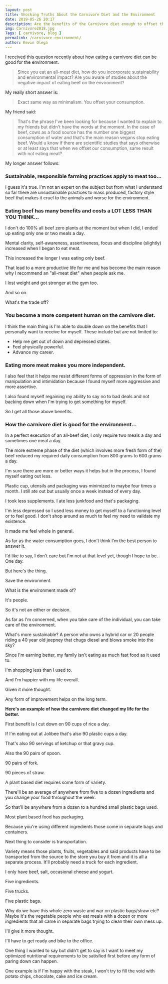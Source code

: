 ```yaml
--- 
layout: post 
title: Shocking Truths About the Carnivore Diet and the Environment
date: 2019-05-26 20:17
description: Are the benefits of the Carnivore diet enough to offset the damage it does to the environment? How do you incorporate sustainability and environmental impact?
img: Carnivore2018.jpg
Tags: [ carnivore, blog ]
permalink: /carnivore-environment/ 
author: Kevin Olega 
--- 
```

I received this question recently about how eating a carnivore diet can be good for the environment.

> Since you eat an all-meat diet, how do you incorporate sustainability and environmental impact? Are you aware of studies about the negative impact of eating beef on the environment? 

My really short answer is:

> Exact same way as minimalism. You offset your consumption.

My friend said:

> That's the phrase I've been looking for because I wanted to explain to my friends but didn't have the words at the moment. In the case of beef, cows as a food source has the number one biggest consumption of water and that's the main reason vegans stop eating beef.
> Would u know if there are scientific studies that says otherwise or at least says that when we offset our consumption, same result with not eating meat?

My longer answer follows:

### Sustainable, responsible farming practices apply to meat too...

I guess it's true. I'm not an expert on the subject but from what I understand so far there are unsustainable practices to mass produced, factory style beef that makes it cruel to the animals and worse for the environment.

### Eating beef has many benefits and costs a LOT LESS THAN YOU THINK...

I don't do 100% all beef zero plants at the moment but when I did, I ended up eating only one or two meals a day.

Mental clarity, self-awareness, assertiveness, focus and discipline (slightly) increased when I began to eat meat. 

This increased the longer I was eating only beef.

That lead to a more productive life for me and has become the main reason why I recommend an "all-meat diet" when people ask me.

I lost weight and got stronger at the gym too.

And so on.

What's the trade off?

### You become a more competent human on the carnivore diet.

I think the main thing is I'm able to double down on the benefits that I personally want to receive for myself. These include but are not limited to:

- Help me get out of down and depressed states.
- Feel physically powerful.
- Advance my career.

### Eating more meat makes you more independent.

I also feel that it helps me resist different forms of oppression in the form of manipulation and intimidation because I found myself more aggressive and more assertive.

I also found myself regaining my ability to say no to bad deals and not backing down when I'm trying to get something for myself.

So I get all those above benefits.

### How the carnivore diet is good for the environment...  

In a perfect execution of an all-beef diet, I only require two meals a day and sometimes one meal a day.

The more extreme phase of the diet (which involves more fresh form of the) beef reduced my required daily consumption from 800 grams to 600 grams a day.

I'm sure there are more or better ways it helps but in the process, I found myself eating out less. 

Plastic cup, utensils and packaging was minimized to maybe four times a month. I still ate out but usually once a week instead of every day.

I took less supplements. I ate less junkfood and that's packaging.

I'm less depressed so I used less money to get myself to a functioning level or to feel good. I don't shop around as much to feel my need to validate my existence.

It made me feel whole in general.

As far as the water consumption goes, I don't think I'm the best person to answer it.

I'd like to say, I don't care but I'm not at that level yet, though I hope to be. One day.

But here's the thing.

Save the environment.

What is the environment made of?

It's people.

So it's not an either or decision.

As far as I'm concerned, when you take care of the individual, you can take care of the environment.

What's more sustainable? A person who owns a hybrid car or 20 people riding a 40 year old jeepney that chugs diesel and blows smoke into the sky?

Since I'm earning better, my family isn't eating as much fast food as it used to.

I'm shopping less than I used to.

And I'm happier with my life overall.

Given it more thought.

Any form of improvement helps on the long term.

**Here's an example of how the carnivore diet changed my life for the better.**

First benefit is I cut down on 90 cups of rice a day.

If I'm eating out at Jolibee that's also 90 plastic cups a day.

That's also 90 servings of ketchup or that gravy cup.

Also the 90 pairs of spoon.

90 pairs of fork.

90 pieces of straw.

A plant based diet requires some form of variety.

There'll be an average of anywhere from five to a dozen ingredients and you change your food throughout the week.

So that'll be anywhere from a dozen to a hundred small plastic bags used.

Most plant based food has packaging.

Because you're using different ingredients those come in separate bags and containers.

Next thing to consider is transportation.

Variety means those plants, fruits, vegetables and said products have to be transported from the source to the store you buy it from and it is all a separate process. It'll probably need a truck for each ingredient.

I only have beef, salt, occasional cheese and yogurt.

Five ingredients.

Five trucks. 

Five plastic bags.

Why do we have this whole zero waste and war on plastic bags/straw etc? Maybe it's the vegetable people who eat meals with a dozen or more ingredients that all came in separate bags trying to clean their own mess up.

I'll give it more thought.

I'll have to get ready and bike to the office.

One thing I wanted to say but didn't get to say is I want to meet my optimized nutritional requirements to be satisfied first before any form of paring down can happen.

One example is if I'm happy with the steak, I won't try to fill the void with potato chips, chocolate, cake and ice cream.